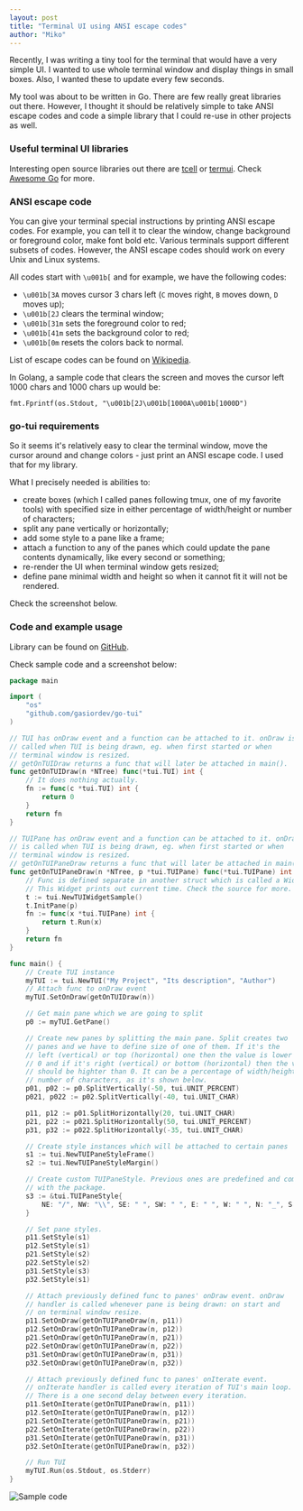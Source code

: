 ```yaml
---
layout: post
title: "Terminal UI using ANSI escape codes"
author: "Miko"
---
```


Recently, I was writing a tiny tool for the terminal that would have a very
simple UI. I wanted to use whole terminal window and display things in small
boxes. Also, I wanted these to update every few seconds.

My tool was about to be written in Go. There are few really great libraries
out there. However, I thought it should be relatively simple to take ANSI
escape codes and code a simple library that I could re-use in other projects
as well.

### Useful terminal UI libraries
Interesting open source libraries out there are 
[tcell](https://github.com/gdamore/tcell) or 
[termui](https://github.com/gizak/termui). 
Check [Awesome Go](https://awesome-go.com/#advanced-console-uis) for more.

### ANSI escape code
You can give your terminal special instructions by printing ANSI escape codes.
For example, you can tell it to clear the window, change background or 
foreground color, make font bold etc. Various terminals support different
subsets of codes. However, the ANSI escape codes should work on every Unix
and Linux systems.

All codes start with `\u001b[` and for example, we have the following codes:

* `\u001b[3A` moves cursor 3 chars left (`C` moves right, `B` moves down,
`D` moves up);
* `\u001b[2J` clears the terminal window;
* `\u001b[31m` sets the foreground color to red;
* `\u001b[41m` sets the background color to red;
* `\u001b[0m` resets the colors back to normal.

List of escape codes can be found on [Wikipedia](https://en.wikipedia.org/wiki/ANSI_escape_code#Terminal_output_sequences).

In Golang, a sample code that clears the screen and moves the cursor left
1000 chars and 1000 chars up would be:

```
fmt.Fprintf(os.Stdout, "\u001b[2J\u001b[1000A\u001b[1000D")
```

### go-tui requirements
So it seems it's relatively easy to clear the terminal window, move the cursor
around and change colors - just print an ANSI escape code. I used that for my
library. 

What I precisely needed is abilities to:
* create boxes (which I called panes following tmux, one of my
favorite tools) with specified size in either percentage of width/height or
number of characters;
* split any pane vertically or horizontally;
* add some style to a pane like a frame;
* attach a function to any of the panes which could update the pane contents
dynamically, like every second or something;
* re-render the UI when terminal window gets resized;
* define pane minimal width and height so when it cannot fit it will not be
rendered.

Check the screenshot below.

### Code and example usage

Library can be found on [GitHub](https://github.com/gasiordev/go-tui/).

Check sample code and a screenshot below:

```go
package main

import (
    "os"
    "github.com/gasiordev/go-tui"
)

// TUI has onDraw event and a function can be attached to it. onDraw is
// called when TUI is being drawn, eg. when first started or when 
// terminal window is resized.
// getOnTUIDraw returns a func that will later be attached in main().
func getOnTUIDraw(n *NTree) func(*tui.TUI) int {
    // It does nothing actually.
    fn := func(c *tui.TUI) int {
        return 0
    }
    return fn
}

// TUIPane has onDraw event and a function can be attached to it. onDraw
// is called when TUI is being drawn, eg. when first started or when
// terminal window is resized.
// getOnTUIPaneDraw returns a func that will later be attached in main().
func getOnTUIPaneDraw(n *NTree, p *tui.TUIPane) func(*tui.TUIPane) int {
    // Func is defined separate in another struct which is called a Widget.
    // This Widget prints out current time. Check the source for more.
    t := tui.NewTUIWidgetSample()
    t.InitPane(p)
    fn := func(x *tui.TUIPane) int {
        return t.Run(x)
    }
    return fn
}

func main() {
    // Create TUI instance
    myTUI := tui.NewTUI("My Project", "Its description", "Author")
    // Attach func to onDraw event
    myTUI.SetOnDraw(getOnTUIDraw(n))

    // Get main pane which we are going to split
    p0 := myTUI.GetPane()

    // Create new panes by splitting the main pane. Split creates two
    // panes and we have to define size of one of them. If it's the
    // left (vertical) or top (horizontal) one then the value is lower than
    // 0 and if it's right (vertical) or bottom (horizontal) then the value
    // should be highter than 0. It can be a percentage of width/height or
    // number of characters, as it's shown below.
    p01, p02 := p0.SplitVertically(-50, tui.UNIT_PERCENT)
    p021, p022 := p02.SplitVertically(-40, tui.UNIT_CHAR)

    p11, p12 := p01.SplitHorizontally(20, tui.UNIT_CHAR)
    p21, p22 := p021.SplitHorizontally(50, tui.UNIT_PERCENT)
    p31, p32 := p022.SplitHorizontally(-35, tui.UNIT_CHAR)

    // Create style instances which will be attached to certain panes
    s1 := tui.NewTUIPaneStyleFrame()
    s2 := tui.NewTUIPaneStyleMargin()

    // Create custom TUIPaneStyle. Previous ones are predefined and come
    // with the package.
    s3 := &tui.TUIPaneStyle{
        NE: "/", NW: "\\", SE: " ", SW: " ", E: " ", W: " ", N: "_", S: " ",
    }

    // Set pane styles.
    p11.SetStyle(s1)
    p12.SetStyle(s1)
    p21.SetStyle(s2)
    p22.SetStyle(s2)
    p31.SetStyle(s3)
    p32.SetStyle(s1)

    // Attach previously defined func to panes' onDraw event. onDraw
    // handler is called whenever pane is being drawn: on start and
    // on terminal window resize.
    p11.SetOnDraw(getOnTUIPaneDraw(n, p11))
    p12.SetOnDraw(getOnTUIPaneDraw(n, p12))
    p21.SetOnDraw(getOnTUIPaneDraw(n, p21))
    p22.SetOnDraw(getOnTUIPaneDraw(n, p22))
    p31.SetOnDraw(getOnTUIPaneDraw(n, p31))
    p32.SetOnDraw(getOnTUIPaneDraw(n, p32))

    // Attach previously defined func to panes' onIterate event.
    // onIterate handler is called every iteration of TUI's main loop.
    // There is a one second delay between every iteration.
    p11.SetOnIterate(getOnTUIPaneDraw(n, p11))
    p12.SetOnIterate(getOnTUIPaneDraw(n, p12))
    p21.SetOnIterate(getOnTUIPaneDraw(n, p21))
    p22.SetOnIterate(getOnTUIPaneDraw(n, p22))
    p31.SetOnIterate(getOnTUIPaneDraw(n, p31))
    p32.SetOnIterate(getOnTUIPaneDraw(n, p32))

    // Run TUI
    myTUI.Run(os.Stdout, os.Stderr)
}
```

![Sample code](https://raw.githubusercontent.com/gasiordev/go-tui/master/screenshot.png)

